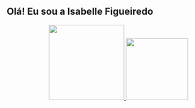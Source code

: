 ## Olá! Eu sou a Isabelle Figueiredo


<div align="center">
  <a href="https://github.com/IsaFigueiredo">
  <img height="170em" src="https://github-readme-stats.vercel.app/api?username=IsaFigueiredo&show_icons=true&theme=panda&include_all_commits=true&count_private=true"/>
  <img height="140em" src="https://github-readme-stats.vercel.app/api/top-langs/?username=IsaFigueiredo&layout=compact&langs_count=7&theme=panda"/>
</div>
  
  ##
  
